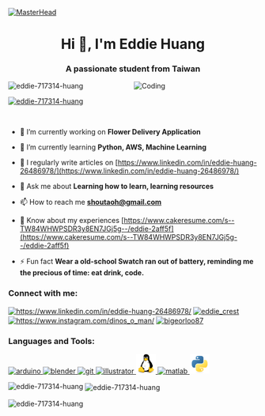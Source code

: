 [![MasterHead](https://1.bp.blogspot.com/-7A4WynwLsMw/XbBpCXG8fHI/AAAAAAAAMt4/uOa1bpLskYgrwGbllhSu2SDj_Mig8SXJQCLcBGAsYHQ/s1600/2000_600px.gif)](https://linktr.ee/eddiehuang)
<h1 align="center">Hi 👋, I'm Eddie Huang</h1>
<h3 align="center">A passionate student from Taiwan</h3>
<img align="right" alt="Coding" width="250" src="https://i.pinimg.com/originals/3a/b8/85/3ab885408e9bf6b811618b68fbd3207f.gif">

<p align="left"> <img src="https://komarev.com/ghpvc/?username=eddie-717314-huang&label=Profile%20views&color=0e75b6&style=flat" alt="eddie-717314-huang" /> </p>

<p align="left"> <a href="https://github.com/ryo-ma/github-profile-trophy"><img src="https://github-profile-trophy.vercel.app/?username=eddie-717314-huang" alt="eddie-717314-huang" /></a> </p>

<p align="left"> <a href="https://twitter.com/" target="blank"><img src="https://img.shields.io/twitter/follow/?logo=twitter&style=for-the-badge" alt="" /></a> </p>

- 🔭 I’m currently working on **Flower Delivery Application**

- 🌱 I’m currently learning **Python, AWS, Machine Learning**

- 📝 I regularly write articles on [https://www.linkedin.com/in/eddie-huang-26486978/](https://www.linkedin.com/in/eddie-huang-26486978/)

- 💬 Ask me about **Learning how to learn, learning resources**

- 📫 How to reach me **shoutaoh@gmail.com**

- 📄 Know about my experiences [https://www.cakeresume.com/s--TW84WHWPSDR3y8EN7JGj5g--/eddie-2aff5f](https://www.cakeresume.com/s--TW84WHWPSDR3y8EN7JGj5g--/eddie-2aff5f)

- ⚡ Fun fact **Wear a old-school Swatch ran out of battery, reminding me the precious of time: eat drink, code.**

<h3 align="left">Connect with me:</h3>
<p align="left">
<a href="https://linkedin.com/in/https://www.linkedin.com/in/eddie-huang-26486978/" target="blank"><img align="center" src="https://raw.githubusercontent.com/rahuldkjain/github-profile-readme-generator/master/src/images/icons/Social/linked-in-alt.svg" alt="https://www.linkedin.com/in/eddie-huang-26486978/" height="30" width="40" /></a>
<a href="https://kaggle.com/eddie_crest" target="blank"><img align="center" src="https://raw.githubusercontent.com/rahuldkjain/github-profile-readme-generator/master/src/images/icons/Social/kaggle.svg" alt="eddie_crest" height="30" width="40" /></a>
<a href="https://instagram.com/https://www.instagram.com/dinos_o_man/" target="blank"><img align="center" src="https://raw.githubusercontent.com/rahuldkjain/github-profile-readme-generator/master/src/images/icons/Social/instagram.svg" alt="https://www.instagram.com/dinos_o_man/" height="30" width="40" /></a>
<a href="https://www.leetcode.com/bigeorloo87" target="blank"><img align="center" src="https://raw.githubusercontent.com/rahuldkjain/github-profile-readme-generator/master/src/images/icons/Social/leet-code.svg" alt="bigeorloo87" height="30" width="40" /></a>
</p>

<h3 align="left">Languages and Tools:</h3>
<p align="left"> <a href="https://www.arduino.cc/" target="_blank" rel="noreferrer"> <img src="https://cdn.worldvectorlogo.com/logos/arduino-1.svg" alt="arduino" width="40" height="40"/> </a> <a href="https://www.blender.org/" target="_blank" rel="noreferrer"> <img src="https://download.blender.org/branding/community/blender_community_badge_white.svg" alt="blender" width="40" height="40"/> </a> <a href="https://git-scm.com/" target="_blank" rel="noreferrer"> <img src="https://www.vectorlogo.zone/logos/git-scm/git-scm-icon.svg" alt="git" width="40" height="40"/> </a> <a href="https://www.adobe.com/in/products/illustrator.html" target="_blank" rel="noreferrer"> <img src="https://www.vectorlogo.zone/logos/adobe_illustrator/adobe_illustrator-icon.svg" alt="illustrator" width="40" height="40"/> </a> <a href="https://www.linux.org/" target="_blank" rel="noreferrer"> <img src="https://raw.githubusercontent.com/devicons/devicon/master/icons/linux/linux-original.svg" alt="linux" width="40" height="40"/> </a> <a href="https://www.mathworks.com/" target="_blank" rel="noreferrer"> <img src="https://upload.wikimedia.org/wikipedia/commons/2/21/Matlab_Logo.png" alt="matlab" width="40" height="40"/> </a> <a href="https://www.python.org" target="_blank" rel="noreferrer"> <img src="https://raw.githubusercontent.com/devicons/devicon/master/icons/python/python-original.svg" alt="python" width="40" height="40"/> </a> </p>

<p><img align="left" src="https://github-readme-stats.vercel.app/api/top-langs?username=eddie-717314-huang&show_icons=true&locale=en&layout=compact" alt="eddie-717314-huang" /></p>

<p>&nbsp;<img align="center" src="https://github-readme-stats.vercel.app/api?username=eddie-717314-huang&show_icons=true&locale=en" alt="eddie-717314-huang" /></p>

<p><img align="center" src="https://github-readme-streak-stats.herokuapp.com/?user=eddie-717314-huang&" alt="eddie-717314-huang" /></p>
